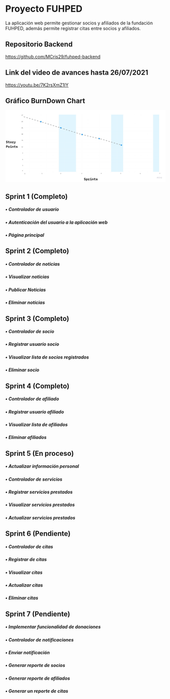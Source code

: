 # Proyecto FUHPED

La aplicación web permite gestionar socios y afiliados de la fundación FUHPED, además permite registrar citas entre socios y afiliados.

## Repositorio Backend
https://github.com/MCris29/fuhped-backend

## Link del video de avances hasta 26/07/2021
https://youtu.be/7K2rsXmZ1IY

## Gráfico BurnDown Chart
![image](https://github.com/MCris29/fuhped-frontend/blob/dev/BurndownChart.jpg)

## Sprint 1 (Completo)
##### •	Controlador de usuario
##### •	Autenticación del usuario a la aplicación web
##### •	Página principal

## Sprint 2 (Completo)
##### •	Controlador de noticias
##### •	Visualizar noticias
##### •	Publicar Noticias
##### •	Eliminar noticias


## Sprint 3 (Completo)
##### •	Controlador de socio
##### •	Registrar usuario socio
##### •	Visualizar lista de socios registrados
##### •	Eliminar socio


## Sprint 4 (Completo)
##### •	Controlador de afiliado
##### •	Registrar usuario afiliado
##### •	Visualizar lista de afiliados
##### •	Eliminar afiliados

## Sprint 5 (En proceso)
##### •	Actualizar información personal
##### •	Controlador de servicios
##### •	Registrar servicios prestados
##### •	Visualizar servicios prestados
##### •	Actualizar servicios prestados

## Sprint 6 (Pendiente)
##### •	Controlador de citas
##### •	Registrar de citas
##### •	Visualizar citas
##### •	Actualizar citas
##### •	Eliminar citas

## Sprint 7 (Pendiente)
##### •	Implementar funcionalidad de donaciones
##### •	Controlador de notificaciones
##### •	Enviar notificación
##### •	Generar reporte de socios
##### •	Generar reporte de afiliados
##### •	Generar un reporte de citas
